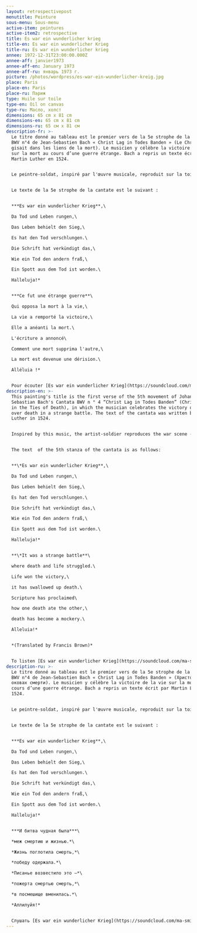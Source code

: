 ```yaml
---
layout: retrospectivepost
menutitle: Peinture
sous-menu: Sous-menu
active-item: peintures
active-item2: retrospective
title: Es war ein wunderlicher krieg
title-en: Es war ein wunderlicher Krieg
title-ru: Es war ein wunderlicher krieg
annee: 1972-12-31T23:00:00.000Z
annee-aff: janvier1973
annee-aff-en: January 1973
annee-aff-ru: январь 1973 г.
picture: /photos/wordpress/es-war-ein-wunderlicher-kreig.jpg
place: Paris
place-en: Paris
place-ru: Париж
type: Huile sur toile
type-en: Oil on canvas
type-ru: Масло, холст
dimensions: 65 cm x 81 cm
dimensions-en: 65 cm x 81 cm
dimensions-ru: 65 см x 81 см
description-fr: >-
  Le titre donné au tableau est le premier vers de la 5e strophe de la cantate
  BWV n°4 de Jean-Sebastien Bach « Christ Lag in Todes Banden » (Le Christ
  gisait dans les liens de la mort). Le musicien y célèbre la victoire de la vie
  sur la mort au cours d’une guerre étrange. Bach a repris un texte écrit par
  Martin Luther en 1524.


  Le peintre-soldat, inspiré par l'œuvre musicale, reproduit sur la toile la scène de guerre, sa guerre, il peint le combat au corps à corps des forces du bien – formes bleues – contre celles du mal – noires – au milieu des flammes vermillon.


  Le texte de la 5e strophe de la cantate est le suivant :


  ***Es war ein wunderlicher Krieg**,\

  Da Tod und Leben rungen,\

  Das Leben behielt den Sieg,\

  Es hat den Tod verschlungen.\

  Die Schrift hat verkündigt das,\

  Wie ein Tod den andern fraß,\

  Ein Spott aus dem Tod ist worden.\

  Halleluja!*


  ***Ce fut une étrange guerre**\

  Qui opposa la mort à la vie,\

  La vie a remporté la victoire,\

  Elle a anéanti la mort.\

  L'écriture a annoncé\

  Comment une mort supprima l'autre,\

  La mort est devenue une dérision.\

  Alléluia !*


  Pour écouter [Es war ein wunderlicher Krieg](https://soundcloud.com/ma-smith-612335677/j-s-bach-bwv-4-5-es-war-ein?fbclid=IwAR2ukfzTa5RHp4TDWsA5_TH2M3WcMSIggVWwjGi1CycfGaKYBDzNWIHvNlA)
description-en: >-
  This painting's title is the first verse of the 5th movement of Johann
  Sebastian Bach's Cantata BWV n ° 4 “Christ Lag in Todes Banden” (Christ Lied
  in the Ties of Death), in which the musician celebrates the victory of life
  over death in a strange battle. The text of the cantata was written by Martin
  Luther in 1524.


  Inspired by this music, the artist-soldier reproduces the war scene - his war - on canvas: he paints the hand-to-hand combat of the forces of good - the blue forms - against those of evil - the black  forms- in the midst of vermilion flames.


  The text  of the 5th stanza of the cantata is as follows:


  **\*Es war ein wunderlicher Krieg**,\

  Da Tod und Leben rungen,\

  Das Leben behielt den Sieg,\

  Es hat den Tod verschlungen.\

  Die Schrift hat verkündigt das,\

  Wie ein Tod den andern fraß,\

  Ein Spott aus dem Tod ist worden.\

  Halleluja!*


  **\*It was a strange battle**\

  where death and life struggled.\

  Life won the victory,\

  it has swallowed up death.\

  Scripture has proclaimed\

  how one death ate the other,\

  death has become a mockery.\

  Alleluia!*


  *(Translated by Francis Brown)*


  To listen [Es war ein wunderlicher Krieg](https://soundcloud.com/ma-smith-612335677/j-s-bach-bwv-4-5-es-war-ein?fbclid=IwAR2ukfzTa5RHp4TDWsA5_TH2M3WcMSIggVWwjGi1CycfGaKYBDzNWIHvNlA)[s](https://soundcloud.com/ma-smith-612335677/j-s-bach-bwv-4-5-es-war-ein?fbclid=IwAR2ukfzTa5RHp4TDWsA5_TH2M3WcMSIggVWwjGi1CycfGaKYBDzNWIHvNlA)
description-ru: >-
  Le titre donné au tableau est le premier vers de la 5e strophe de la cantate
  BWV n°4 de Jean-Sebastien Bach « Christ Lag in Todes Banden » (Христос лежал в
  оковах смерти). Le musicien y célèbre la victoire de la vie sur la mort au
  cours d’une guerre étrange. Bach a repris un texte écrit par Martin Luther en
  1524.


  Le peintre-soldat, inspiré par l'œuvre musicale, reproduit sur la toile la scène de guerre, sa guerre, il peint le combat au corps à corps des forces du bien – formes bleues – contre celles du mal – noires – au milieu des flammes vermillon.


  Le texte de la 5e strophe de la cantate est le suivant :


  ***Es war ein wunderlicher Krieg**,\

  Da Tod und Leben rungen,\

  Das Leben behielt den Sieg,\

  Es hat den Tod verschlungen.\

  Die Schrift hat verkündigt das,\

  Wie ein Tod den andern fraß,\

  Ein Spott aus dem Tod ist worden.\

  Halleluja!*


  ***И битва чудная была***\

  *меж смертию и жизнью.*\

  *Жизнь поглотила смерть,*\

  *победу одержала.*\

  *Писанье возвестило это –*\

  *пожерта смертью смерть,*\

  *в посмешище вменилась.*\

  *Аллилуйя!*


  Слушать [Es war ein wunderlicher Krieg](https://soundcloud.com/ma-smith-612335677/j-s-bach-bwv-4-5-es-war-ein?fbclid=IwAR2ukfzTa5RHp4TDWsA5_TH2M3WcMSIggVWwjGi1CycfGaKYBDzNWIHvNlA)
---
```

